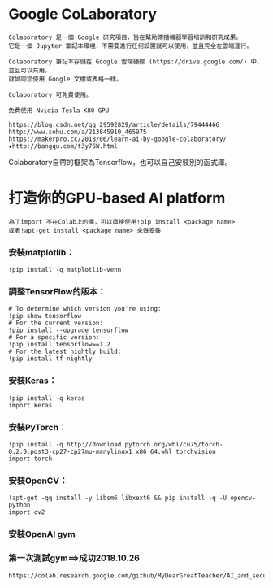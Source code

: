 # Google CoLaboratory
```
Colaboratory 是一個 Google 研究項目，旨在幫助傳播機器學習培訓和研究成果。
它是一個 Jupyter 筆記本環境，不需要進行任何設置就可以使用，並且完全在雲端運行。

Colaboratory 筆記本存儲在 Google 雲端硬碟 (https://drive.google.com/) 中，並且可以共用，
就如同您使用 Google 文檔或表格一樣。

Colaboratory 可免費使用。

免費使用 Nvidia Tesla K80 GPU
```

```
https://blog.csdn.net/qq_29592829/article/details/79444466
http://www.sohu.com/a/213845910_465975
https://makerpro.cc/2018/06/learn-ai-by-google-colaboratory/
★http://bangqu.com/t3y76W.html

```

Colaboratory自帶的框架為Tensorflow，也可以自己安裝別的函式庫。

# 打造你的GPU-based AI platform

```
為了import 不在Colab上的庫，可以直接使用!pip install <package name> 
或者!apt-get install <package name> 來做安裝
```

### 安裝matplotlib：
```
!pip install -q matplotlib-venn
```
### 調整TensorFlow的版本：
```
# To determine which version you're using:
!pip show tensorflow
# For the current version: 
!pip install --upgrade tensorflow
# For a specific version:
!pip install tensorflow==1.2
# For the latest nightly build:
!pip install tf-nightly
```
### 安裝Keras：
```
!pip install -q keras
import keras
```

### 安裝PyTorch：
```
!pip install -q http://download.pytorch.org/whl/cu75/torch-0.2.0.post3-cp27-cp27mu-manylinux1_x86_64.whl torchvision
import torch
```

### 安裝OpenCV：
```
!apt-get -qq install -y libsm6 libxext6 && pip install -q -U opencv-python
import cv2
```
### 安裝OpenAI gym

### 第一次測試gym==>成功2018.10.26
```
https://colab.research.google.com/github/MyDearGreatTeacher/AI_and_security/blob/master/gym_into.ipynb#scrollTo=F2TFUMJ_UyJc
```
